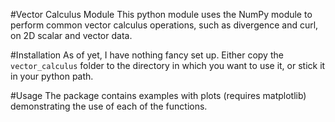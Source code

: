 #Vector Calculus Module
This python module uses the NumPy module to perform common vector calculus operations, such as divergence and curl, on 2D scalar and vector data.

#Installation
As of yet, I have nothing fancy set up. Either copy the <code>vector_calculus</code> folder to the directory in which you want to use it, or stick it in your python path.

#Usage
The package contains examples with plots (requires matplotlib) demonstrating the use of each of the functions.